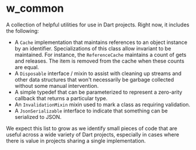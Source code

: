 # w_common

A collection of helpful utilities for use in Dart projects. Right now, it
includes the following:

  * A `Cache` implementation that maintains references to an object instance by
  an identifier. Specializations of this class allow invariant to be
  maintained. For instance, the `ReferenceCache` maintains a count of gets
  and releases. The item is removed from the cache when these counts are equal.
  * A `Disposable` interface / mixin to assist with cleaning up streams and
  other data structures that won't necessarily be garbage collected without some
  manual intervention.
  * A simple typedef that can be parameterized to represent a zero-arity
  callback that returns a particular type.
  * An `InvalidationMixin` mixin used to mark a class as requiring validation.
  * A `JsonSerializable` interface to indicate that something can be serialized
  to JSON.

We expect this list to grow as we identify small pieces of code that are useful
across a wide variety of Dart projects, especially in cases where there is
value in projects sharing a single implementation.

